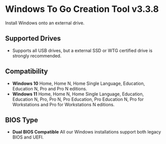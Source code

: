# Windows To Go Creation Tool v3.3.8
Install Windows onto an external drive.

## Supported Drives
- Supports all USB drives, but a external SSD or WTG certified drive is strongly recommended.

## Compatibility
- **Windows 10** Home, Home N, Home Single Language, Education, Education N, Pro and Pro N editions.
- **Windows 11** Home, Home N, Home Single Language, Education, Education N, Pro, Pro N, Pro Education, Pro Education N, Pro for Workstations and Pro for Workstations N editions.

## BIOS Type
- **Dual BIOS Compatible** All our Windows installations support both legacy BIOS and UEFI.
